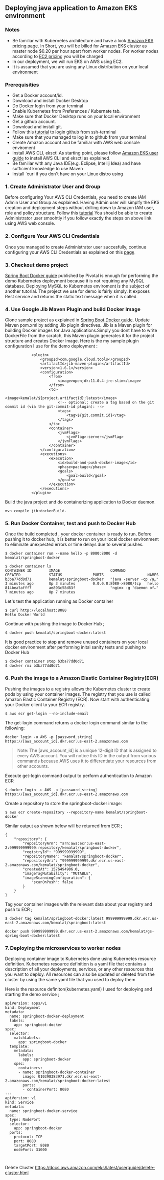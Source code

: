 ## Deploying java application to Amazon EKS environment

### Notes 

* Be familiar with Kubernetes architecture and have a look [Amazon EKS pricing page](https://aws.amazon.com/eks/pricing/).
In Short, you will be billed for Amazon EKS cluster as master node $0.20 per hour apart from worker nodes. For worker nodes according to [EC2 pricing](https://aws.amazon.com/ec2/pricing/on-demand/) you will be charged
* In our deployment, we will run EKS on AWS using EC2.
* It is assumed that you are using any Linux distribution on your local environment

### Prerequisities 

* Get a Docker account/id.
* Download and install Docker Desktop
* Do Docker login from your terminal
* Enable Kubernetes from Preferences / Kubernate tab.
* Make sure that Docker Desktop runs on your local environment
* Get a github account.
* Download and install git.
* Follow this [tutorial](https://kbroman.org/github_tutorial/pages/first_time.html) to login github from ssh-terminal 
* Make sure that you managed to log in to github from your terminal 
* Create Amazon account and be familiar with AWS web console enviroment
* Install AWS CLI, eksctl.As starting point, please follow [Amazon EKS user guide](https://docs.aws.amazon.com/eks/latest/userguide/getting-started-eksctl.html) to install AWS CLI and eksctl as explained.
* Be familiar with any Java IDE(e.g. Eclipse, Intellij Idea) and have sufficient knowledge to use Maven
* Install `curl if you don't have on your Linux distro using


### 1. Create Administrator User and Group
Before configuring Your AWS CLI Credentials, you need to create IAM Admin User and Group as explained. Having Admin user will simplfy the EKS creation and deployment steps without drilling down to Amazon IAM user, role and policy structure. 
Follow this [tutorial](https://docs.aws.amazon.com/IAM/latest/UserGuide/getting-started_create-admin-group.html)
You should be able to create Administrator user smoohtly if you follow exactly the steps on above link using AWS web console.

### 2. Configure Your AWS CLI Credentials
Once you managed to create Administrator user succesfully, continue configuring your AWS CLI Credentials as explained on this [page](https://docs.aws.amazon.com/eks/latest/userguide/getting-started-eksctl.html).

### 3. Checkout demo project
[Spring Boot Docker guide](https://spring.io/guides/gs/spring-boot-docker/) published by Pivotal is enough for performing the demo Kubernetes deployment because it is not requiring any MySQL database. Deploying MySQL to Kubernetes enviroment is the subject of another tutorial. The project we use for demo is fairly simply. It exposes Rest service and returns the static text message when it is called.

### 4. Use Google Jib Maven Plugin and build Docker Image
Clone sample project as explained in [Spring Boot Docker guide](https://spring.io/guides/gs/spring-boot-docker/). Update Maven pom.xml by adding Jib plugin directives. Jib is a Maven plugin for building Docker images for Java applications.Simply you dont have to write DockerFile from the scratch, this Maven plugin generates it for the project structure and creates Docker Image. Here is the my sample plugin configuration I use for the demo deployment :

```
            <plugin>
                <groupId>com.google.cloud.tools</groupId>
                <artifactId>jib-maven-plugin</artifactId>
                <version>1.6.1</version>
                <configuration>
                    <from>
                        <image>openjdk:11.0.4-jre-slim</image>
                    </from>
                    <to>
                        <image>kemalat/${project.artifactId}:latest</image>
                        <!-- optional: create a tag based on the git commit id (via the git-commit-id plugin): -->
                        <tags>
                            <tag>${git.commit.id}</tag>
                        </tags>
                    </to>
                    <container>
                        <jvmFlags>
                            <jvmFlag>-server</jvmFlag>
                        </jvmFlags>
                    </container>
                </configuration>
                <executions>
                    <execution>
                        <id>build-and-push-docker-image</id>
                        <phase>package</phase>
                        <goals>
                            <goal>build</goal>
                        </goals>
                    </execution>
                </executions>
            </plugin>
```

Build the java project and do containerizing application to Docker daemon.
```
mvn compile jib:dockerBuild.  
```
### 5. Run Docker Container, test and push to Docker Hub

Once the build completed , your docker container is ready to run. Before pushing it to docker hub, it is better to run on your local docker environment to eliminate unexpected errors or time delays due to several pushes. 
```
$ docker container run --name hello -p 8080:8080 -d kemalat/springboot-docker
```
```
$ docker container ls
CONTAINER ID        IMAGE                       COMMAND                  CREATED             STATUS              PORTS                    NAMES
b3ba77dd0d71        kemalat/springboot-docker   "java -server -cp /a…"   3 minutes ago       Up 3 minutes        0.0.0.0:8080->8080/tcp   hello
814bea5afff7        ae893c58d83f                "nginx -g 'daemon of…"   7 minutes ago       Up 7 minutes                     
```
Let's test the application running as Docker container
```
$ curl http://localhost:8080
Hello Docker World
```
Continue with pushing the image to Docker Hub ;

```
$ docker push kemalat/springboot-docker:latest
```
It is good practice to stop and remove unused containers on your local docker environment after performing inital sanity tests and pushing to Docker Hub

```
$ docker container stop b3ba77dd0d71
$ docker rmi b3ba77dd0d71
```
### 6. Push the image to a Amazon Elastic Container Registry(ECR)

Pushing the images to a registry allows the Kubernetes cluster to create pods by using your container images. The registry that you use is called Amazon Elastic Container Registry (ECR). Now start with authenticating your Docker client to your ECR registry. 

```
$ aws ecr get-login --no-include-email
```
The get-login command returns a docker login command similar to the following:
```
docker login -u AWS -p [password_string] https://[aws_account_id].dkr.ecr.us-east-2.amazonaws.com
```
> Note: The [aws_account_id] is a unique 12-digit ID that is assigned to every AWS account. You will notice this ID in the output from various commands because AWS uses it to differentiate your resources from other accounts.

Execute get-login command output to perform authentication to Amazon ECR

```
$ docker login -u AWS -p [password_string] https://[aws_account_id].dkr.ecr.us-east-2.amazonaws.com
```
Create a repository to store the springboot-docker image:
```
$ aws ecr create-repository --repository-name kemalat/springboot-docker
```
Similar output as shown below will be returned from ECR ;

```
{
    "repository": {
        "repositoryArn": "arn:aws:ecr:us-east-2:999999999999:repository/kemalat/springboot-docker",
        "registryId": "999999999999",
        "repositoryName": "kemalat/springboot-docker",
        "repositoryUri": "999999999999.dkr.ecr.us-east-2.amazonaws.com/kemalat/springboot-docker",
        "createdAt": 1576494906.0,
        "imageTagMutability": "MUTABLE",
        "imageScanningConfiguration": {
            "scanOnPush": false
        }
    }
}
```
Tag your container images with the relevant data about your registry and push to ECR ;

```
$ docker tag kemalat/springboot-docker:latest 999999999999.dkr.ecr.us-east-2.amazonaws.com/kemalat/springboot:latest
```

```
docker push 999999999999.dkr.ecr.us-east-2.amazonaws.com/kemalat/gs-spring-boot-docker:latest
```
### 7. Deploying the microservices to worker nodes

Deploying container image to Kubernetes done using Kubernetes resource definition. Kubernetes resource definition is a yaml file that contains a description of all your deployments, services, or any other resources that you want to deploy. All resources can also be updated or deleted from the cluster by using the same yaml file that you used to deploy them. 

Here is the resource definiton(kubernetes.yaml) I used for deploying and starting the demo service ;
```
apiVersion: apps/v1
kind: Deployment
metadata:
  name: springboot-docker-deployment
  labels:
    app: springboot-docker
spec:
  selector:
    matchLabels:
      app: springboot-docker
  template:
    metadata:
      labels:
        app: springboot-docker
    spec:
      containers:
      - name: springboot-docker-container
        image: 010398383971.dkr.ecr.us-east-2.amazonaws.com/kemalat/springboot-docker:latest
        ports:
        - containerPort: 8080
---
apiVersion: v1
kind: Service
metadata:
  name: springboot-docker-service
spec:
  type: NodePort
  selector:
    app: springboot-docker
  ports:
  - protocol: TCP
    port: 8080
    targetPort: 8080
    nodePort: 31000
    
    
```

Delete Cluster
https://docs.aws.amazon.com/eks/latest/userguide/delete-cluster.html

